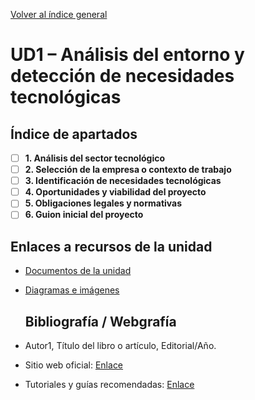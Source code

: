 [Volver al índice general](../README.md)

# UD1 – Análisis del entorno y detección de necesidades tecnológicas

## Índice de apartados

- [ ] **1. Análisis del sector tecnológico**
- [ ] **2. Selección de la empresa o contexto de trabajo**
- [ ] **3. Identificación de necesidades tecnológicas**
- [ ] **4. Oportunidades y viabilidad del proyecto**
- [ ] **5. Obligaciones legales y normativas**
- [ ] **6. Guion inicial del proyecto**

## Enlaces a recursos de la unidad

- [Documentos de la unidad](./documentos/)
- [Diagramas e imágenes](./img/)

  ## Bibliografía / Webgrafía 
- Autor1, Título del libro o artículo, Editorial/Año.
- Sitio web oficial: [Enlace](https://www.ejemplo.com)
- Tutoriales y guías recomendadas: [Enlace](https://www.ejemplo2.com)

